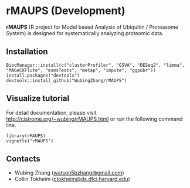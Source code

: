 # rMAUPS (Development)

**rMAUPS** (R project for Model based Analysis of Ubiquitin / Proteasome System) is designed for systematically analyzing proteomic data.

## Installation

```
BiocManager::install(c("clusterProfiler", "GSVA", "DESeq2", "limma", "MAGeCKFlute", "msmsTests", "metap", "impute", "ggpubr"))
install.packages("devtools")
devtools::install_github("WubingZhang/rMAUPS")
```

## Visualize tutorial
For detail documentation, please visit http://cistrome.org/~wubing/rMAUPS.html or run the following command line.

```
library(rMAUPS)
vignette("rMAUPS")
```


## Contacts

* Wubing Zhang (watson5bzhang@gmail.com)
* Collin Tokheim (ctokheim@ds.dfci.harvard.edu)

